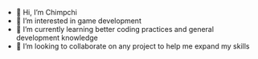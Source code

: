- 👋 Hi, I’m Chimpchi
- 👀 I’m interested in game development
- 🌱 I’m currently learning better coding practices and general development knowledge
- 💞️ I’m looking to collaborate on any project to help me expand my skills

<!---
Chimpchi/Chimpchi is a ✨ special ✨ repository because its `README.md` (this file) appears on your GitHub profile.
You can click the Preview link to take a look at your changes.
--->
